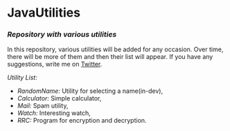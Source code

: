 # JavaUtilities
### _Repository with various utilities_

In this repository, various utilities will be added for any occasion.
Over time, there will be more of them and then their list will appear.
If you have any suggestions, write me on [Twitter](https://twitter.com/merive_).

_Utility List:_
* _RandomName:_ Utility for selecting a name(in-dev),
* _Calculator:_ Simple calculator,
* _Mail:_ Spam utility,
* _Watch:_ Interesting watch,
* _RRC:_ Program for encryption and decryption.
